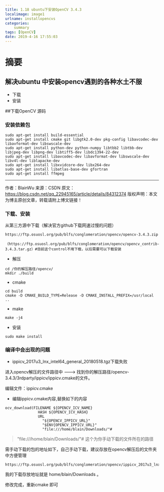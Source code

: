 ```yaml
---
title: 1.18 ubuntu下安装OpenCV 3.4.3
localimage: image1
urlname: installopencvs
categories: 
    summary    
tags: [OpenCV]
date: 2019-4-16 17:55:03
---
```


# 摘要

## 解决ubuntu 中安装opencv遇到的各种水土不服

- 下载
- 安装


<!-- more -->

##下载OpenCV 源码

### 安装依赖包

```shell
sudo apt-get install build-essential
sudo apt-get install cmake git libgtk2.0-dev pkg-config libavcodec-dev libavformat-dev libswscale-dev
sudo apt-get install python-dev python-numpy libtbb2 libtbb-dev libjpeg-dev libpng-dev libtiff5-dev libdc1394-22-dev        
sudo apt-get install libavcodec-dev libavformat-dev libswscale-dev libv4l-dev liblapacke-dev
sudo apt-get install libxvidcore-dev libx264-dev    
sudo apt-get install libatlas-base-dev gfortran   
sudo apt-get install ffmpeg
```

--------------------- 
作者：BlainWu 
来源：CSDN 
原文：https://blog.csdn.net/qq_22945165/article/details/84312374 
版权声明：本文为博主原创文章，转载请附上博文链接！

### 下载、安装

从第三方源中下载（解决官方github下载网速过慢的问题）
```pyton
https://ftp.osuosl.org/pub/blfs/conglomeration/opencv/opencv-3.4.3.zip

（https://ftp.osuosl.org/pub/blfs/conglomeration/opencv/opencv_contrib-3.4.3.tar.gz）#目前这个control不用下载，以后需要可以下载安装
```
- 解压

```shell
cd /你的解压路径/opencv/
mkdir ./build
```

- cmake

```shell
cd build
cmake -D CMAKE_BUILD_TYPE=Release -D CMAKE_INSTALL_PREFIX=/usr/local ..
```
- make

```shell
make -j4
```
- 安装

```shell
sudo make install
```

### 编译中会出现的问题

- ippicv_2017u3_lnx_intel64_general_20180518.tgz下载失败

进入opencv解压的文件路径中 --->  找到你的解压路径/opencv-3.4.3/3rdparty/ippicv/ippicv.cmake的文件。

编辑文件：ippicv.cmake

- 编辑ippicv.cmake内容,替换如下的内容

```shell
ocv_download(FILENAME ${OPENCV_ICV_NAME}
               HASH ${OPENCV_ICV_HASH}
               URL
                 "${OPENCV_IPPICV_URL}"
                 "$ENV{OPENCV_IPPICV_URL}"
                 "file:///home/blain/Downloads/"#
```
> "file:///home/blain/Downloads/"# 这个为你手动下载的文件所在的路径

需手动下载的包的地址如下，自己手动下载，建议存放在opencv解压后的文件夹中方便管理
```shell
https://ftp.osuosl.org/pub/blfs/conglomeration/opencv/ippicv_2017u3_lnx_intel64_general_20180518.tgz
```

我的下载存放地址就是 home/blain/Downloads 。

修改完成，重新cmake 即可
